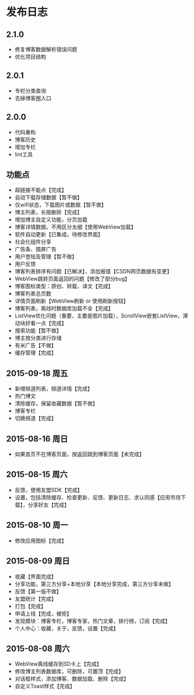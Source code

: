 # 发布日志

## 2.1.0
- 修复博客数据解析错误问题
- 优化项目结构

## 2.0.1
- 专栏分类查询
- 去掉博客圈入口

## 2.0.0
- 代码重构
- 博客历史
- 增加专栏
- lint工具

## 功能点
- 超链接不能点【完成】
- 自动下载存储数据【暂不做】
- 仅wifi状态，下载图片或数据【暂不做】
- 博主列表，长按删除【完成】
- 增加博主自定义功能，分页加载
- 博客详情数据，不用区分太细【使用WebView加载】
- 软件自动更新【已集成，待修改界面】
- 社会化组件分享
- 广告条、插屏广告
- 用户登陆及管理【暂不做】
- 用户反馈
- 博客列表排序有问题【已解决】，添加报错【CSDN网页数据有变更】
- WebView跳转页面返回的问题【修改了部分bug】
- 博客图标类型：原创、转载、译文【完成】
- 博客列表总页数
- 详情页面刷新【WebView刷新 or 使用刷新按钮】
- 博客列表，离线时数据库加载不全【完成】
- ListView优化问题（重要，主要是图片加载），ScrollView嵌套ListView，滑动块好看一点【完成】
- 搜索功能【暂不做】
- 博主按分类进行存储
- 有米广告【不做】
- 缓存管理【完成】

## 2015-09-18 周五
- 新增频道列表，频道详情【完成】
- 热门博文
- 清除缓存，保留收藏数据【暂不做】
- 博客专栏
- 切换频道【完成】

## 2015-08-16 周日
- 如果首页不在博客页面，按返回跳到博客页面【未完成】

## 2015-08-15 周六
- 反馈，使用友盟SDK【完成】
- 设置，包括清除缓存、检查更新、反馈、更新日志、求认同感【应用市场下载】，分享好友【完成】

## 2015-08-10 周一
- 修改应用图标【完成】

## 2015-08-09 周日
- 收藏【界面完成】
- 分享功能，第三方分享+本地分享【本地分享完成，第三方分享未做】
- 反馈【第一版不做】
- 友盟统计【完成】
- 打包【完成】
- 申请上线【完成，被拒】
- 发现模块：博客专栏，博客专家，热门文章，排行榜，订阅【完成】
- 个人中心：收藏，关于，反馈，设置【完成】

## 2015-08-08 周六
- WebView离线缓存到SD卡上【完成】
- 修改博主列表数据库，可删除，可置顶【完成】
- 对话框样式，添加博客、数据加载、删除【完成】
- 自定义Toast样式【完成】